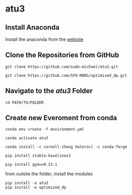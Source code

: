 # atu3

## Install Anaconda
Install the anaconda from the [website](https://docs.anaconda.com/anaconda/install/linux/)

## Clone the Repositories from GitHub

```
git clone https://github.com/sudo-michael/atu3.git
```
```
git clone https://github.com/SFU-MARS/optimized_dp.git
```

## Navigate to the *atu3* Folder
```
cd PATH/TO/FOLDER 
```

## Create new Everoment from conda
```
conda env create -f environment.yml
```

```
conda activate atu3
```

```
conda install -c cornell-zhang heterocl -c conda-forge
```

```
pip install stable-baselines3
```

```
pip install gym==0.23.1
```

from outsite the folder, install the modules
```
pip install -e atu3
pip install -e optimized_dp
```
